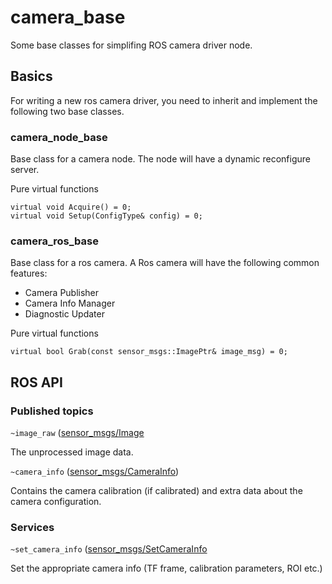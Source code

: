 # camera_base

Some base classes for simplifing ROS camera driver node.
## Basics

For writing a new ros camera driver, you need to inherit and implement the following two base classes.

### camera_node_base

Base class for a camera node. The node will have a dynamic reconfigure server.

Pure virtual functions
```(c++)
virtual void Acquire() = 0;
virtual void Setup(ConfigType& config) = 0;
```

### camera_ros_base

Base class for a ros camera. A Ros camera will have the following common features:

* Camera Publisher
* Camera Info Manager
* Diagnostic Updater

Pure virtual functions
```(c++)
virtual bool Grab(const sensor_msgs::ImagePtr& image_msg) = 0;
```

## ROS API

### Published topics
`~image_raw` ([sensor_msgs/Image](http://docs.ros.org/api/sensor_msgs/html/msg/Image.html)

The unprocessed image data.

`~camera_info` ([sensor_msgs/CameraInfo](http://docs.ros.org/api/sensor_msgs/html/msg/CameraInfo.html))

Contains the camera calibration (if calibrated) and extra data about the camera configuration.

### Services
`~set_camera_info` ([sensor_msgs/SetCameraInfo](http://docs.ros.org/api/sensor_msgs/html/msg/CameraInfo.html)

Set the appropriate camera info (TF frame, calibration parameters, ROI etc.)

